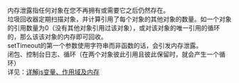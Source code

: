 内存泄露指任何对象在您不再拥有或需要它之后仍然存在。    
垃圾回收器定期扫描对象，并计算引用了每个对象的其他对象的数量。如一个对象的引用数量为0（没有其他对象引用过该对象），或对该对象的唯一引用的循环的，那么该该对象的内存即可回收。        
setTimeout的第一个参数使用字符串而非函数的话，会引发内存泄露。    
闭包、控制台日志、循环（在两个对象彼此引用且彼此保留时，就会产生一个循环）   
详见：[详解js变量、作用域及内存](https://segmentfault.com/a/1190000000687844)